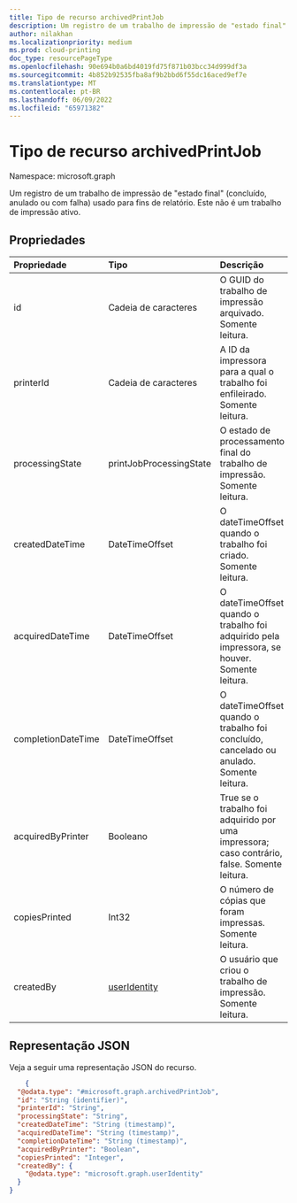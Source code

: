 ```yaml
---
title: Tipo de recurso archivedPrintJob
description: Um registro de um trabalho de impressão de "estado final" (concluído, anulado ou com falha) usado para fins de relatório. Este não é um trabalho de impressão ativo.
author: nilakhan
ms.localizationpriority: medium
ms.prod: cloud-printing
doc_type: resourcePageType
ms.openlocfilehash: 90e694b0a6bd4019fd75f871b03bcc34d999df3a
ms.sourcegitcommit: 4b852b92535fba8af9b2bbd6f55dc16aced9ef7e
ms.translationtype: MT
ms.contentlocale: pt-BR
ms.lasthandoff: 06/09/2022
ms.locfileid: "65971382"
---
```

# <a name="archivedprintjob-resource-type"></a>Tipo de recurso archivedPrintJob

Namespace: microsoft.graph

Um registro de um trabalho de impressão de "estado final" (concluído, anulado ou com falha) usado para fins de relatório. Este não é um trabalho de impressão ativo.

## <a name="properties"></a>Propriedades
| Propriedade     | Tipo        | Descrição |
|:-------------|:------------|:------------|
|id|Cadeia de caracteres|O GUID do trabalho de impressão arquivado. Somente leitura.|
|printerId|Cadeia de caracteres|A ID da impressora para a qual o trabalho foi enfileirado. Somente leitura.|
|processingState|printJobProcessingState|O estado de processamento final do trabalho de impressão. Somente leitura.|
|createdDateTime|DateTimeOffset|O dateTimeOffset quando o trabalho foi criado. Somente leitura.|
|acquiredDateTime|DateTimeOffset|O dateTimeOffset quando o trabalho foi adquirido pela impressora, se houver. Somente leitura.|
|completionDateTime|DateTimeOffset|O dateTimeOffset quando o trabalho foi concluído, cancelado ou anulado. Somente leitura.|
|acquiredByPrinter|Booleano|True se o trabalho foi adquirido por uma impressora; caso contrário, false. Somente leitura.|
|copiesPrinted|Int32|O número de cópias que foram impressas. Somente leitura.|
|createdBy|[userIdentity](useridentity.md)|O usuário que criou o trabalho de impressão. Somente leitura.|

## <a name="json-representation"></a>Representação JSON

Veja a seguir uma representação JSON do recurso.

<!-- {
  "blockType": "resource",
  "optionalProperties": [

  ],
  "@odata.type": "microsoft.graph.archivedPrintJob"
}-->
```json
    {   
  "@odata.type": "#microsoft.graph.archivedPrintJob",   
  "id": "String (identifier)",  
  "printerId": "String",    
  "processingState": "String",  
  "createdDateTime": "String (timestamp)",  
  "acquiredDateTime": "String (timestamp)", 
  "completionDateTime": "String (timestamp)",   
  "acquiredByPrinter": "Boolean",   
  "copiesPrinted": "Integer",   
  "createdBy": {    
    "@odata.type": "microsoft.graph.userIdentity"   
  } 
}
```
